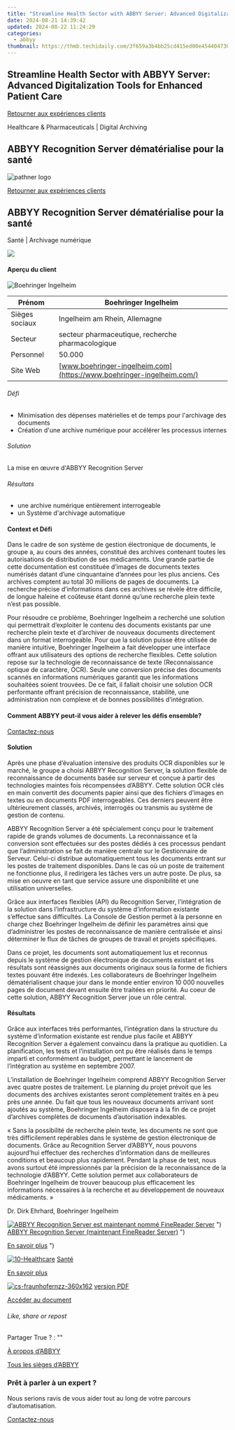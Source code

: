 ```yaml
---
title: "Streamline Health Sector with ABBYY Server: Advanced Digitalization Tools for Enhanced Patient Care"
date: 2024-08-21 14:39:42
updated: 2024-08-22 11:24:29
categories:
  - abbyy
thumbnail: https://thmb.techidaily.com/3f659a3b4bb25cd415ed00e454404730b9869c867cd294c9e58180160b4e9b56.jpg
---
```


## Streamline Health Sector with ABBYY Server: Advanced Digitalization Tools for Enhanced Patient Care

[Retourner aux expériences clients](https://tools.techidaily.com/abbyy/products/)

Healthcare & Pharmaceuticals | Digital Archiving

## ABBYY Recognition Server dématérialise pour la santé

![pathner logo](https://content.abbyy.com/-/media/project/abbyy/abbyy/logos-white/fr/70587.png?h=40&iar=0&w=120)

[Retourner aux expériences clients](https://tools.techidaily.com/abbyy/products/)

## ABBYY Recognition Server dématérialise pour la santé

Santé | Archivage numérique 

![](https://static1.abbyy.com/abbyycommedia/15248/4208e_images_cs_bankstream556x303.png) 

#### Aperçu du client

![Boehringer Ingelheim](https://static5.abbyy.com/abbyycommedia/16276/boeringer-ingelheim-155x69.png) 

| Prénom         | Boehringer Ingelheim                                                  |
| -------------- | --------------------------------------------------------------------- |
| Sièges sociaux | Ingelheim am Rhein, Allemagne                                         |
| Secteur        | secteur pharmaceutique, recherche pharmacologique                     |
| Personnel      | 50.000                                                                |
| Site Web       | [www.boehringer-ingelheim.com](https://www.boehringer-ingelheim.com/) |

###### Défi

* Minimisation des dépenses matérielles et de temps pour l'archivage des documents
* Création d'une archive numérique pour accélérer les processus internes

###### Solution

La mise en œuvre d'ABBYY Recognition Server

###### Résultats

* une archive numérique entièrement interrogeable
* un Système d'archivage automatique

#### Context et Défi

Dans le cadre de son système de gestion électronique de documents, le groupe a, au cours des années, constitué des archives contenant toutes les autorisations de distribution de ses médicaments. Une grande partie de cette documentation est constituée d’images de documents textes numérisés datant d’une cinquantaine d’années pour les plus anciens. Ces archives comptent au total 30 millions de pages de documents. La recherche précise d’informations dans ces archives se révèle être difficile, de longue haleine et coûteuse étant donné qu’une recherche plein texte n’est pas possible.

Pour résoudre ce problème, Boehringer Ingelheim a recherché une solution qui permettrait d’exploiter le contenu des documents existants par une recherche plein texte et d’archiver de nouveaux documents directement dans un format interrogeable. Pour que la solution puisse être utilisée de manière intuitive, Boehringer Ingelheim a fait développer une interface offrant aux utilisateurs des options de recherche flexibles. Cette solution repose sur la technologie de reconnaissance de texte (Reconnaissance optique de caractère, OCR). Seule une conversion précise des documents scannés en informations numériques garantit que les informations souhaitées soient trouvées. De ce fait, il fallait choisir une solution OCR performante offrant précision de reconnaissance, stabilité, une administration non complexe et de bonnes possibilités d’intégration.

#### Comment ABBYY peut-il vous aider à relever les défis ensemble?

[Contactez-nous](https://tools.techidaily.com/abbyy/products/) 

#### Solution

Après une phase d’évaluation intensive des produits OCR disponibles sur le marché, le groupe a choisi ABBYY Recognition Server, la solution flexible de reconnaissance de documents basée sur serveur et conçue à partir des technologies maintes fois récompensées d’ABBYY. Cette solution OCR clés en main convertit des documents papier ainsi que des fichiers d’images en textes ou en documents PDF interrogeables. Ces derniers peuvent être ultérieurement classés, archivés, interrogés ou transmis au système de gestion de contenu.

ABBYY Recognition Server a été spécialement conçu pour le traitement rapide de grands volumes de documents. La reconnaissance et la conversion sont effectuées sur des postes dédiés à ces processus pendant que l’administration se fait de manière centrale sur le Gestionnaire de Serveur. Celui-ci distribue automatiquement tous les documents entrant sur les postes de traitement disponibles. Dans le cas où un poste de traitement ne fonctionne plus, il redirigera les tâches vers un autre poste. De plus, sa mise en oeuvre en tant que service assure une disponibilité et une utilisation universelles.

Grâce aux interfaces flexibles (API) du Recognition Server, l’intégration de la solution dans l’infrastructure du système d’information existante s’effectue sans difficultés. La Console de Gestion permet à la personne en charge chez Boehringer Ingelheim de définir les paramètres ainsi que d’administrer les postes de reconnaissance de manière centralisée et ainsi déterminer le flux de tâches de groupes de travail et projets spécifiques.

Dans ce projet, les documents sont automatiquement lus et reconnus depuis le système de gestion électronique de documents existant et les résultats sont réassignés aux documents originaux sous la forme de fichiers textes pouvant être indexés. Les collaborateurs de Boehringer Ingelheim dématérialisent chaque jour dans le monde entier environ 10 000 nouvelles pages de document devant ensuite être traitées en priorité. Au coeur de cette solution, ABBYY Recognition Server joue un rôle central.

#### Résultats

Grâce aux interfaces très performantes, l’intégration dans la structure du système d’information existante est rendue plus facile et ABBYY Recognition Server a également convaincu dans la pratique au quotidien. La planification, les tests et l’installation ont pu être réalisés dans le temps imparti et conformément au budget, permettant le lancement de l’intégration au système en septembre 2007.

L’installation de Boehringer Ingelheim comprend ABBYY Recognition Server avec quatre postes de traitement. Le planning du projet prévoit que les documents des archives existantes seront complètement traités en à peu près une année. Du fait que tous les nouveaux documents arrivant sont ajoutés au système, Boehringer Ingelheim disposera à la fin de ce projet d’archives complètes de documents d’autorisation indexables.

 « Sans la possibilité de recherche plein texte, les documents ne sont que très difficilement repérables dans le système de gestion électronique de documents. Grâce au Recognition Server d’ABBYY, nous pouvons aujourd’hui effectuer des recherches d’information dans de meilleures conditions et beaucoup plus rapidement. Pendant la phase de test, nous avons surtout été impressionnés par la précision de la reconnaissance de la technologie d’ABBYY. Cette solution permet aux collaborateurs de Boehringer Ingelheim de trouver beaucoup plus efficacement les informations nécessaires à la recherche et au développement de nouveaux médicaments. »

 Dr. Dirk Ehrhard, Boehringer Ingelheim

[![ABBYY Recognition Server est maintenant nommé FineReader Server](https://static4.abbyy.com/abbyycommedia/20638/11-frs-casepreview.jpg)](https://tools.techidaily.com/abbyy/products/) ") [ABBYY Recognition Server (maintenant FineReader Server)](https://tools.techidaily.com/abbyy/products/) ") 

[En savoir plus](https://tools.techidaily.com/abbyy/products/) ") 

[![10-Healthcare](https://static2.abbyy.com/abbyycommedia/14360/10-healthcare.jpg)](https://tools.techidaily.com/abbyy/products/) [Santé](https://tools.techidaily.com/abbyy/products/) 

[En savoir plus](https://tools.techidaily.com/abbyy/products/) 

[![cs-fraunhofernzz-360x162](https://static3.abbyy.com/abbyycommedia/17083/cs-fraunhofernzz-360x162.jpg)](https://static5.abbyy.com/abbyycommedia/17756/case-client-boehringer-ingelheim-fr.pdf "version PDF") [version PDF](https://static5.abbyy.com/abbyycommedia/17756/case-client-boehringer-ingelheim-fr.pdf "version PDF") 

[Accéder au document](https://static5.abbyy.com/abbyycommedia/17756/case-client-boehringer-ingelheim-fr.pdf "version PDF") 

###### Like, share or repost

Partager  True ?  : "" 

[À propos d’ABBYY](https://tools.techidaily.com/abbyy/products/) 

[Tous les sièges d’ABBYY](https://tools.techidaily.com/abbyy/products/) 

### Prêt à parler à un expert ?

Nous serions ravis de vous aider tout au long de votre parcours d’automatisation.

[Contactez-nous](https://tools.techidaily.com/abbyy/products/)

<ins class="adsbygoogle"
     style="display:block"
     data-ad-format="autorelaxed"
     data-ad-client="ca-pub-7571918770474297"
     data-ad-slot="1223367746"></ins>



<ins class="adsbygoogle"
     style="display:block"
     data-ad-client="ca-pub-7571918770474297"
     data-ad-slot="8358498916"
     data-ad-format="auto"
     data-full-width-responsive="true"></ins>

